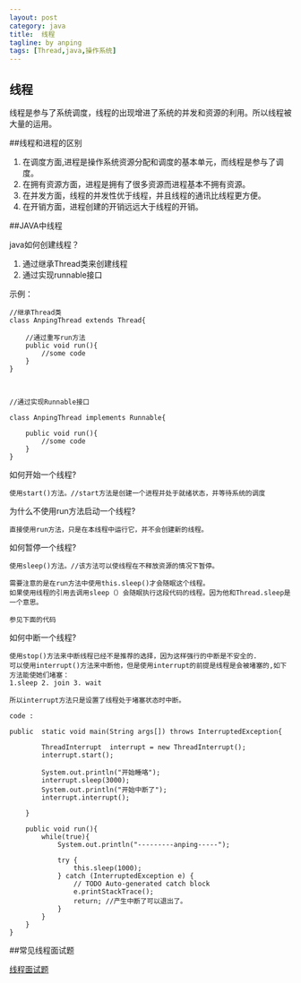 ```yaml
---
layout: post
category: java
title:	线程 
tagline: by anping
tags: [Thread,java,操作系统]
---
```


线程
----

线程是参与了系统调度，线程的出现增进了系统的并发和资源的利用。所以线程被大量的运用。


##线程和进程的区别

1.	在调度方面,进程是操作系统资源分配和调度的基本单元，而线程是参与了调度。
2.	在拥有资源方面，进程是拥有了很多资源而进程基本不拥有资源。
3.	在并发方面，线程的并发性优于线程，并且线程的通讯比线程更方便。
4.	在开销方面，进程创建的开销远远大于线程的开销。


##JAVA中线程

java如何创建线程？

1.	通过继承Thread类来创建线程
2.	通过实现runnable接口


示例：

	

	//继承Thread类
	class AnpingThread extends Thread{
		
		//通过重写run方法
		public void run(){
			//some code
		}
	}



	//通过实现Runnable接口

	class AnpingThread implements Runnable{

		public void run(){
			//some code
		}
	}

	


如何开始一个线程?

	
	使用start()方法。//start方法是创建一个进程并处于就绪状态，并等待系统的调度


为什么不使用run方法启动一个线程?

	
	直接使用run方法，只是在本线程中运行它，并不会创建新的线程。



如何暂停一个线程?

	
	使用sleep()方法。//该方法可以使线程在不释放资源的情况下暂停。

	需要注意的是在run方法中使用this.sleep()才会随眠这个线程。
	如果使用线程的引用去调用sleep（）会随眠执行这段代码的线程。因为他和Thread.sleep是一个意思。
	
	参见下面的代码




如何中断一个线程?

	
	使用stop()方法来中断线程已经不是推荐的选择，因为这样强行的中断是不安全的.
	可以使用interrupt()方法来中断他，但是使用interrupt的前提是线程是会被堵塞的,如下方法能使她们堵塞：
	1.sleep	2. join 3. wait
	
	所以interrupt方法只是设置了线程处于堵塞状态时中断。

	code :

	public	static void main(String args[]) throws InterruptedException{
			
			ThreadInterrupt  interrupt = new ThreadInterrupt();
			interrupt.start();
			
			System.out.println("开始睡咯");
			interrupt.sleep(3000);
			System.out.println("开始中断了");
			interrupt.interrupt();
			
		}
		
		public void run(){
			while(true){
				System.out.println("---------anping-----");
				
				try {
					this.sleep(1000);
				} catch (InterruptedException e) {
					// TODO Auto-generated catch block
					e.printStackTrace();
					return; //产生中断了可以退出了。
				}
			}
		}
	}





##常见线程面试题

[线程面试题](http://www.importnew.com/12773.html)
